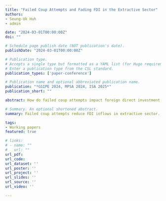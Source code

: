 ```yaml
---
title: "Failed Coup Attempts and Fading FDI in the Extractive Sector"
authors:
- Seung-Uk Huh
- admin

date: "2024-03-01T00:00:00Z"
doi: ""

# Schedule page publish date (NOT publication's date).
publishDate: "2024-03-01T00:00:00Z"

# Publication type.
# Accepts a single type but formatted as a YAML list (for Hugo requirements).
# Enter a publication type from the CSL standard.
publication_types: ['paper-conference']

# Publication name and optional abbreviated publication name.
publication: "*GSIPE 2024, MPSA 2024, ISA 2025*"
publication_short: ""

abstract: How do failed coup attempts impact foreign direct investment (FDI) inflows? A number of studies have examined the effects of political institutions and violent events on FDI inflows. However, the specific impact of failed coup attempts on sectoral FDI inflows has remained unexplored. In this paper, we argue that failed coup attempts lead to a decline in FDI inflows, particularly in the primary sector. Faced with failed coup attempts, leaders are compelled to devise various coup-proofing strategies, such as enhancing repressive capabilities and buying off military elites to prevent or counter potential future coups. To finance these strategies, leaders may prioritize deriving revenues from the primary sector, given its relatively straightforward revenue extraction processes. Drawing on sectoral FDI volume data from 1980 to 2016, we find a decline in FDI inflows within the primary sector in the years following failed coup attempts. This pattern is not observed in the secondary and tertiary sectors.

# Summary. An optional shortened abstract.
summary: Failed coup attempts reduce FDI inflows in extractive sector. The effect does not appear in other sectors.

tags:
- Working papers
featured: true

# links:
# - name: ""
#   url: ""
url_pdf: 
url_code:
url_dataset: ''
url_poster: ''
url_project: ''
url_slides: ''
url_source: ''
url_video: ''

---
```

